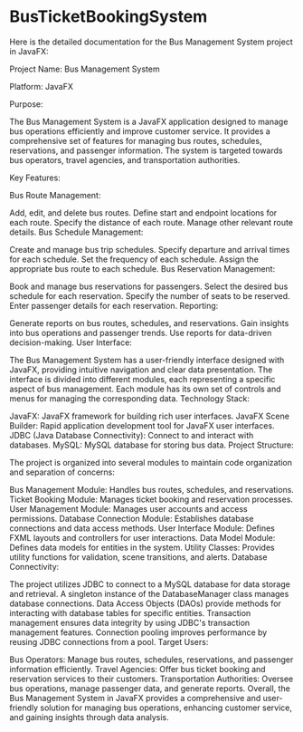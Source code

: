 # BusTicketBookingSystem
Here is the detailed documentation for the Bus Management System project in JavaFX:

Project Name: Bus Management System

Platform: JavaFX

Purpose:

The Bus Management System is a JavaFX application designed to manage bus operations efficiently and improve customer service. It provides a comprehensive set of features for managing bus routes, schedules, reservations, and passenger information. The system is targeted towards bus operators, travel agencies, and transportation authorities.

Key Features:

Bus Route Management:

Add, edit, and delete bus routes.
Define start and endpoint locations for each route.
Specify the distance of each route.
Manage other relevant route details.
Bus Schedule Management:

Create and manage bus trip schedules.
Specify departure and arrival times for each schedule.
Set the frequency of each schedule.
Assign the appropriate bus route to each schedule.
Bus Reservation Management:

Book and manage bus reservations for passengers.
Select the desired bus schedule for each reservation.
Specify the number of seats to be reserved.
Enter passenger details for each reservation.
Reporting:

Generate reports on bus routes, schedules, and reservations.
Gain insights into bus operations and passenger trends.
Use reports for data-driven decision-making.
User Interface:

The Bus Management System has a user-friendly interface designed with JavaFX, providing intuitive navigation and clear data presentation.
The interface is divided into different modules, each representing a specific aspect of bus management.
Each module has its own set of controls and menus for managing the corresponding data.
Technology Stack:

JavaFX: JavaFX framework for building rich user interfaces.
JavaFX Scene Builder: Rapid application development tool for JavaFX user interfaces.
JDBC (Java Database Connectivity): Connect to and interact with databases.
MySQL: MySQL database for storing bus data.
Project Structure:

The project is organized into several modules to maintain code organization and separation of concerns:

Bus Management Module: Handles bus routes, schedules, and reservations.
Ticket Booking Module: Manages ticket booking and reservation processes.
User Management Module: Manages user accounts and access permissions.
Database Connection Module: Establishes database connections and data access methods.
User Interface Module: Defines FXML layouts and controllers for user interactions.
Data Model Module: Defines data models for entities in the system.
Utility Classes: Provides utility functions for validation, scene transitions, and alerts.
Database Connectivity:

The project utilizes JDBC to connect to a MySQL database for data storage and retrieval.
A singleton instance of the DatabaseManager class manages database connections.
Data Access Objects (DAOs) provide methods for interacting with database tables for specific entities.
Transaction management ensures data integrity by using JDBC's transaction management features.
Connection pooling improves performance by reusing JDBC connections from a pool.
Target Users:

Bus Operators: Manage bus routes, schedules, reservations, and passenger information efficiently.
Travel Agencies: Offer bus ticket booking and reservation services to their customers.
Transportation Authorities: Oversee bus operations, manage passenger data, and generate reports.
Overall, the Bus Management System in JavaFX provides a comprehensive and user-friendly solution for managing bus operations, enhancing customer service, and gaining insights through data analysis.
